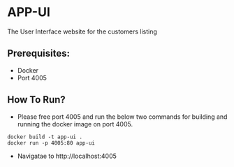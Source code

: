 # APP-UI

The User Interface website for the customers listing 

## Prerequisites:
* Docker
* Port 4005


## How To Run?
* Please free port 4005 and run the below two commands for building and running the docker image on port 4005.
```docker
docker build -t app-ui .
docker run -p 4005:80 app-ui
```
* Navigatae to http://localhost:4005



